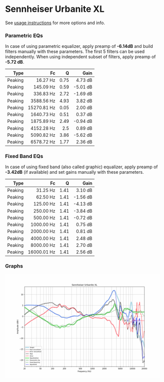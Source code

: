 # Sennheiser Urbanite XL
See [usage instructions](https://github.com/jaakkopasanen/AutoEq#usage) for more options and info.

### Parametric EQs
In case of using parametric equalizer, apply preamp of **-6.14dB** and build filters manually
with these parameters. The first 5 filters can be used independently.
When using independent subset of filters, apply preamp of **-5.72 dB**.

| Type    | Fc          |    Q | Gain     |
|--------:|------------:|-----:|---------:|
| Peaking | 16.27 Hz    | 0.75 | 4.73 dB  |
| Peaking | 145.09 Hz   | 0.59 | -5.01 dB |
| Peaking | 336.83 Hz   | 2.72 | -1.69 dB |
| Peaking | 3588.56 Hz  | 4.93 | 3.82 dB  |
| Peaking | 15270.81 Hz | 0.05 | 2.00 dB  |
| Peaking | 1640.73 Hz  | 0.51 | 0.37 dB  |
| Peaking | 1875.89 Hz  | 2.49 | -0.94 dB |
| Peaking | 4152.28 Hz  | 2.5  | 0.89 dB  |
| Peaking | 5090.82 Hz  | 3.86 | -5.62 dB |
| Peaking | 6578.72 Hz  | 1.77 | 2.36 dB  |

### Fixed Band EQs
In case of using fixed band (also called graphic) equalizer, apply preamp of **-3.42dB**
(if available) and set gains manually with these parameters.

| Type    | Fc          |    Q | Gain     |
|--------:|------------:|-----:|---------:|
| Peaking | 31.25 Hz    | 1.41 | 3.10 dB  |
| Peaking | 62.50 Hz    | 1.41 | -1.56 dB |
| Peaking | 125.00 Hz   | 1.41 | -4.13 dB |
| Peaking | 250.00 Hz   | 1.41 | -3.84 dB |
| Peaking | 500.00 Hz   | 1.41 | -0.72 dB |
| Peaking | 1000.00 Hz  | 1.41 | 0.75 dB  |
| Peaking | 2000.00 Hz  | 1.41 | 0.81 dB  |
| Peaking | 4000.00 Hz  | 1.41 | 2.48 dB  |
| Peaking | 8000.00 Hz  | 1.41 | 2.70 dB  |
| Peaking | 16000.01 Hz | 1.41 | 2.56 dB  |

### Graphs
![](./Sennheiser%20Urbanite%20XL.png)